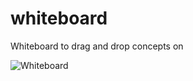 # whiteboard
Whiteboard to drag and drop concepts on

![Whiteboard](https://user-images.githubusercontent.com/54377550/135315279-85ddb5a1-cf26-4da6-b8b2-d7eff2beac33.png)
